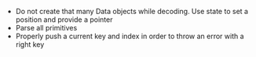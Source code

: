 - Do not create that many Data objects while decoding. Use state to set a position and provide a pointer
- Parse all primitives
- Properly push a current key and index in order to throw an error with a right key

